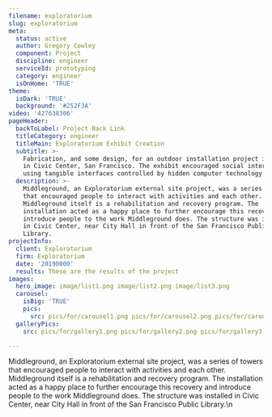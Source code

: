 ```yaml
---
filename: exploratorium
slug: exploratorium
meta:
  status: active
  author: Gregory Cowley
  component: Project
  discipline: engineer
  serviceId: prototyping
  category: engineer
  isOnHome: 'TRUE'
theme:
  isDark: 'TRUE'
  background: '#252F3A'
video: '427638306'
pageHeader:
  backToLabel: Project Back Link
  titleCategory: engineer
  titleMain: Exploratorium Exhibit Creation
  subtitle: >-
    Fabrication, and some design, for an outdoor installation project installed
    in Civic Center, San Francisco. The exhibit encouraged social interaction
    using tangible interfaces controlled by hidden computer technology.
  description: >-
    Middleground, an Exploratorium external site project, was a series of towers
    that encouraged people to interact with activities and each other.
    Middleground itself is a rehabilitation and recovery program. The
    installation acted as a happy place to further encourage this recovery and
    introduce people to the work Middleground does. The structure was installed
    in Civic Center, near City Hall in front of the San Francisco Public
    Library.
projectInfo:
  client: Exploratorium
  firm: Exploratorium
  date: '20190000'
  results: These are the results of the project
images:
  hero_image: image/list1.png image/list2.png image/list3.png
  carousel:
    isBig: 'TRUE'
    pics:
      src: pics/for/carousel1.png pics/for/carousel2.png pics/for/carousel3.png
  galleryPics:
    src: pics/for/gallery1.png pics/for/gallery2.png pics/for/gallery3.png

---
```

Middleground, an Exploratorium external site project, was a series of towers that encouraged people to interact with activities and each other. Middleground itself is a rehabilitation and recovery program. The installation acted as a happy place to further encourage this recovery and introduce people to the work Middleground does. The structure was installed in Civic Center, near City Hall in front of the San Francisco Public Library.\n
  